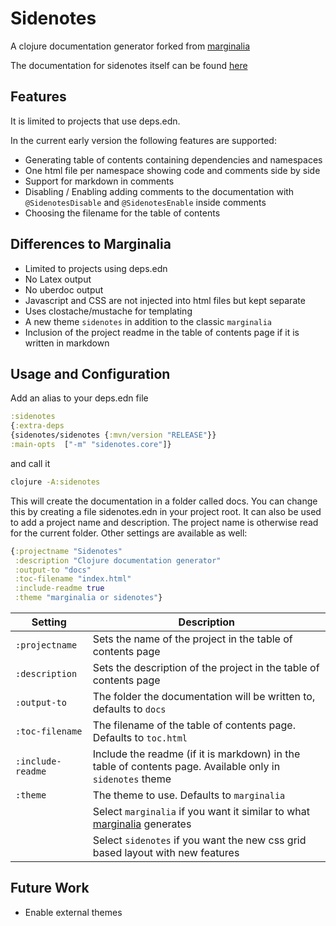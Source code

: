 # Sidenotes

A clojure documentation generator forked from [marginalia](https://github.com/gdeer81/marginalia/)

The documentation for sidenotes itself can be found [here](https://captain-porcelain.github.io/sidenotes/index.html)

## Features

It is limited to projects that use deps.edn.

In the current early version the following features are supported:
- Generating table of contents containing dependencies and namespaces
- One html file per namespace showing code and comments side by side
- Support for markdown in comments
- Disabling / Enabling adding comments to the documentation with `@SidenotesDisable` and `@SidenotesEnable` inside comments
- Choosing the filename for the table of contents

## Differences to Marginalia

- Limited to projects using deps.edn
- No Latex output
- No uberdoc output
- Javascript and CSS are not injected into html files but kept separate
- Uses clostache/mustache for templating
- A new theme `sidenotes` in addition to the classic `marginalia`
- Inclusion of the project readme in the table of contents page if it is written in markdown

## Usage and Configuration

Add an alias to your deps.edn file

```clojure
:sidenotes
{:extra-deps
{sidenotes/sidenotes {:mvn/version "RELEASE"}}
:main-opts  ["-m" "sidenotes.core"]}
```

and call it

```bash
clojure -A:sidenotes

```

This will create the documentation in a folder called docs. You can change this by creating a file sidenotes.edn
in your project root. It can also be used to add a project name and description. The project name is otherwise
read for the current folder. Other settings are available as well:

```clojure
{:projectname "Sidenotes"
 :description "Clojure documentation generator"
 :output-to "docs"
 :toc-filename "index.html"
 :include-readme true
 :theme "marginalia or sidenotes"}
```

| Setting | Description |
| ------- | ----------- |
| `:projectname` | Sets the name of the project in the table of contents page |
| `:description` | Sets the description of the project in the table of contents page |
| `:output-to` | The folder the documentation will be written to, defaults to `docs` |
| `:toc-filename` | The filename of the table of contents page. Defaults to `toc.html` |
| `:include-readme` | Include the readme (if it is markdown) in the table of contents page. Available only in `sidenotes` theme |
| `:theme` | The theme to use. Defaults to `marginalia` |
|  | Select `marginalia` if you want it similar to what [marginalia](https://github.com/gdeer81/marginalia/) generates |
|  | Select `sidenotes` if you want the new css grid based layout with new features |

## Future Work

- Enable external themes
